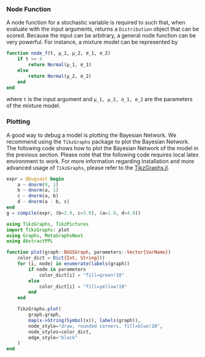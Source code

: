 ### Node Function
A node function for a stochastic variable is required to such that, when evaluate with the input arguments, returns a `Distribution` object that can be scored.
Because the input can be arbitrary, a general node function can be very powerful.
For instance, a mixture model can be represented by
```julia
function node_f(t, μ_1, μ_2, σ_1, σ_2)
    if t >= 4
        return Normal(μ_1, σ_1)
    else
        return Normal(μ_2, σ_2)
    end
end
```
where `t` is the input argument and `μ_1, μ_2, σ_1, σ_2` are the parameters of the mixture model.

### Plotting
A good way to debug a model is plotting the Bayesian Network. 
We recommend using the `TikzGraphs` package to plot the Bayesian Network. 
The following code shows how to plot the Bayesian Network of the model in the previous section. 
Please note that the following code requires local latex environment to work. 
For more information regarding installation and more advanced usage of `TikzGraphs`, please refer to the [TikzGraphs.jl](https://github.com/JuliaTeX/TikzGraphs.jl).

```julia
expr = @bugsast begin
    a ~ dnorm(0, 1)
    b ~ dnorm(a, 1)
    c ~ dnorm(a, b)
    d ~ dnorm(a - b, c)
end
g = compile(expr, (b=2.0, c=3.0), (a=1.0, d=4.0))

using TikzGraphs, TikzPictures
import TikzGraphs: plot
using Graphs, MetaGraphsNext
using AbstractPPL

function plot(graph::BUGSGraph, parameters::Vector{VarName})
    color_dict = Dict{Int, String}()
    for (i, node) in enumerate(labels(graph))
        if node in parameters
            color_dict[i] = "fill=green!10"
        else
            color_dict[i] = "fill=yellow!10"
        end
    end

    TikzGraphs.plot(
        graph.graph, 
        map(x->String(Symbol(x)), labels(graph)), 
        node_style="draw, rounded corners, fill=blue!10", 
        node_styles=color_dict,
        edge_style="black"
    )
end
```
